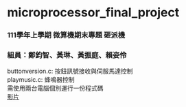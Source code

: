 # microprocessor_final_project  
### 111學年上學期 微算機期末專題 砸派機  
### 組員：鄭鈞智、黃琳、黃振庭、賴姿伶  
buttonversion.c: 按鈕訊號接收與伺服馬達控制  
playmusic.c: 蜂鳴器控制  
需使用兩台電腦個別運行一份程式碼  
[影片](https://youtu.be/Jznz4tafPm4)
